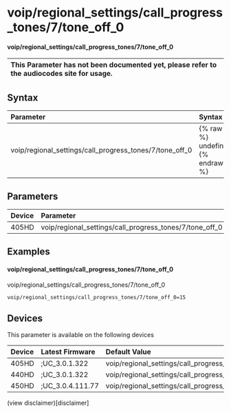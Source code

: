 ﻿---
description: voip/regional_settings/call_progress_tones/7/tone_off_0
search:
    keywords: ['voip','regional_settings','call_progress_tones','7','tone_off_0']
---

# voip/regional_settings/call_progress_tones/7/tone_off_0

#### voip/regional_settings/call_progress_tones/7/tone_off_0


| This Parameter has not been documented yet, please refer to the audiocodes site for usage.  |
| :--- |

## Syntax
| Parameter | Syntax |
| :--- | :--- |
|voip/regional_settings/call_progress_tones/7/tone_off_0 | {% raw %} undefined {% endraw %} |

## Parameters
|Device|Parameter|value|Description|
|:---|:---|:---|:---|
| 405HD | voip/regional_settings/call_progress_tones/7/tone_off_0 |  |  |

## Examples
#### voip/regional_settings/call_progress_tones/7/tone_off_0

voip/regional_settings/call_progress_tones/7/tone_off_0

```
voip/regional_settings/call_progress_tones/7/tone_off_0=15
```

## Devices
This parameter is available on the following devices

| Device | Latest Firmware | Default Value |
|:---|:---|:---|
| 405HD | ;UC_3.0.1.322 | voip/regional_settings/call_progress_tones/7/tone_off_0=15 
| 440HD | ;UC_3.0.1.322 | voip/regional_settings/call_progress_tones/7/tone_off_0=15 
| 450HD | ;UC_3.0.4.111.77 | voip/regional_settings/call_progress_tones/7/tone_off_0=15 

(view disclaimer)[disclaimer]
